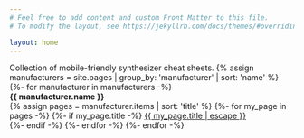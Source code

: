 ```yaml
---
# Feel free to add content and custom Front Matter to this file.
# To modify the layout, see https://jekyllrb.com/docs/themes/#overriding-theme-defaults

layout: home
---
```


Collection of mobile-friendly synthesizer cheat sheets.
{% assign manufacturers = site.pages | group_by: 'manufacturer' | sort: 'name' %}
{%- for manufacturer in manufacturers -%}
<br><b>{{ manufacturer.name }}</b><br>
{% assign pages = manufacturer.items | sort: 'title' %}
	{%- for my_page in pages -%}
	  {%- if my_page.title -%}
	  	<a class="page-link" href="{{ my_page.url | relative_url }}">{{ my_page.title | escape }}</a><br />
	  {%- endif -%}
  	{%- endfor -%}
{%- endfor -%}
